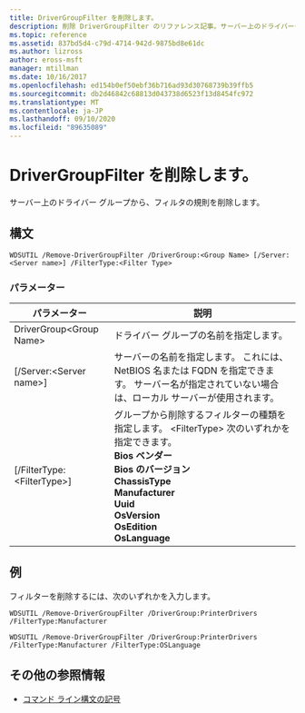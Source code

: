 ```yaml
---
title: DriverGroupFilter を削除します。
description: 削除 DriverGroupFilter のリファレンス記事。サーバー上のドライバーグループからフィルター規則を削除します。
ms.topic: reference
ms.assetid: 837bd5d4-c79d-4714-942d-9875bd8e61dc
ms.author: lizross
author: eross-msft
manager: mtillman
ms.date: 10/16/2017
ms.openlocfilehash: ed154b0ef50ebf36b716ad93d30768739b39ffb5
ms.sourcegitcommit: db2d46842c68813d043738d6523f13d8454fc972
ms.translationtype: MT
ms.contentlocale: ja-JP
ms.lasthandoff: 09/10/2020
ms.locfileid: "89635089"
---
```

# <a name="remove-drivergroupfilter"></a>DriverGroupFilter を削除します。



サーバー上のドライバー グループから、フィルタの規則を削除します。

## <a name="syntax"></a>構文

```
WDSUTIL /Remove-DriverGroupFilter /DriverGroup:<Group Name> [/Server:<Server name>] /FilterType:<Filter Type>
```

### <a name="parameters"></a>パラメーター

|パラメーター|説明|
|---------|-----------|
|DriverGroup\<Group Name>|ドライバー グループの名前を指定します。|
|[/Server:\<Server name>]|サーバーの名前を指定します。 これには、NetBIOS 名または FQDN を指定できます。 サーバー名が指定されていない場合は、ローカル サーバーが使用されます。|
|[/FilterType:\<FilterType>]|グループから削除するフィルターの種類を指定します。 \<FilterType> 次のいずれかを指定できます。</br>**Bios ベンダー**</br>**Bios のバージョン**</br>**ChassisType**</br>**Manufacturer**</br>**Uuid**</br>**OsVersion**</br>**OsEdition**</br>**OsLanguage**|

## <a name="examples"></a>例

フィルターを削除するには、次のいずれかを入力します。
```
WDSUTIL /Remove-DriverGroupFilter /DriverGroup:PrinterDrivers /FilterType:Manufacturer
```
```
WDSUTIL /Remove-DriverGroupFilter /DriverGroup:PrinterDrivers /FilterType:Manufacturer /FilterType:OSLanguage
```

## <a name="additional-references"></a>その他の参照情報

- [コマンド ライン構文の記号](command-line-syntax-key.md)